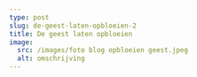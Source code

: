 ```yaml
---
type: post
slug: de-geest-laten-opbloeien-2
title: De geest laten opbloeien
image:
  src: /images/foto blog opbloeien geest.jpeg
  alt: omschrijving
---
```

